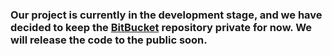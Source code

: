### Our project is currently in the development stage, and we have decided to keep the [BitBucket](https://bitbucket.org/lecad-peg/hexapic/src/main/) repository private for now. We will release the code to the public soon.
